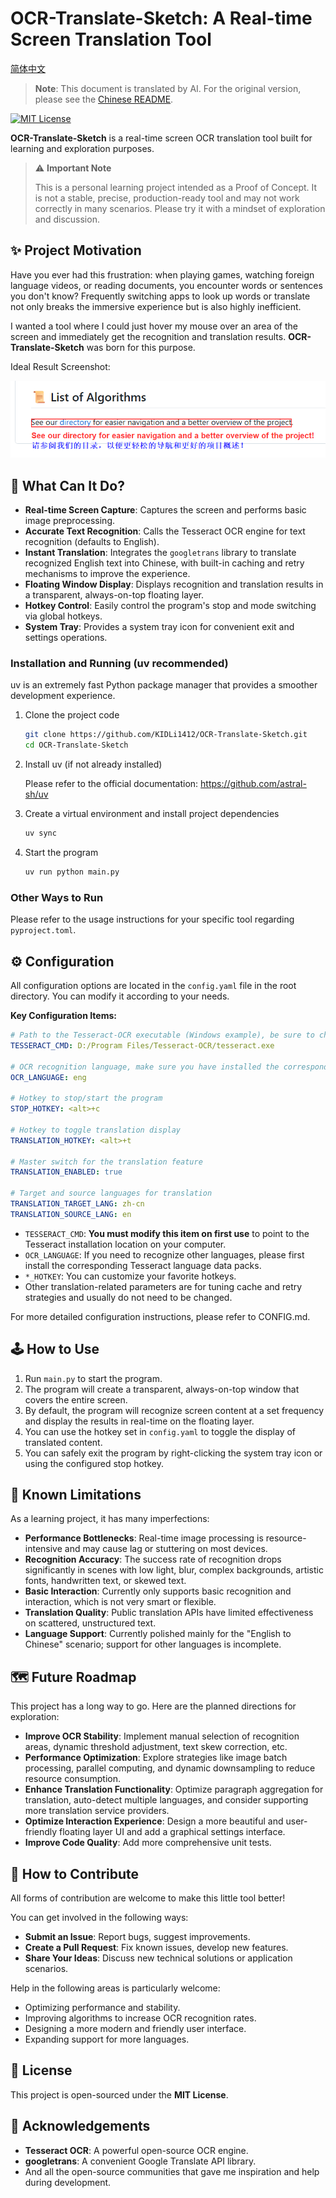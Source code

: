 # OCR-Translate-Sketch: A Real-time Screen Translation Tool

[简体中文](./README.zh.md)

> **Note**: This document is translated by AI. For the original version, please see the [Chinese README](./README.zh.md).

[![MIT License](https://img.shields.io/badge/License-MIT-green.svg)](https://github.com/KIDLi1412/OCR-Translate-Sketch/blob/master/LICENSE)

**OCR-Translate-Sketch** is a real-time screen OCR translation tool built for learning and exploration purposes.

> ⚠️ **Important Note**
>
> This is a personal learning project intended as a Proof of Concept. It is not a stable, precise, production-ready tool and may not work correctly in many scenarios. Please try it with a mindset of exploration and discussion.

## ✨ Project Motivation

Have you ever had this frustration: when playing games, watching foreign language videos, or reading documents, you encounter words or sentences you don't know? Frequently switching apps to look up words or translate not only breaks the immersive experience but is also highly inefficient.

I wanted a tool where I could just hover my mouse over an area of the screen and immediately get the recognition and translation results. **OCR-Translate-Sketch** was born for this purpose.

Ideal Result Screenshot:

![Demo PNG](docs/demo.png)

## 🚀 What Can It Do?

*   **Real-time Screen Capture**: Captures the screen and performs basic image preprocessing.
*   **Accurate Text Recognition**: Calls the Tesseract OCR engine for text recognition (defaults to English).
*   **Instant Translation**: Integrates the `googletrans` library to translate recognized English text into Chinese, with built-in caching and retry mechanisms to improve the experience.
*   **Floating Window Display**: Displays recognition and translation results in a transparent, always-on-top floating layer.
*   **Hotkey Control**: Easily control the program's stop and mode switching via global hotkeys.
*   **System Tray**: Provides a system tray icon for convenient exit and settings operations.

### Installation and Running (uv recommended)

uv is an extremely fast Python package manager that provides a smoother development experience.

1. Clone the project code
    ```bash
    git clone https://github.com/KIDLi1412/OCR-Translate-Sketch.git
    cd OCR-Translate-Sketch
    ```

2. Install uv (if not already installed)

    Please refer to the official documentation: https://github.com/astral-sh/uv

3. Create a virtual environment and install project dependencies
    ```bash
    uv sync
    ```
4. Start the program
    ```bash
    uv run python main.py
    ```

### Other Ways to Run
Please refer to the usage instructions for your specific tool regarding `pyproject.toml`.

## ⚙️ Configuration

All configuration options are located in the `config.yaml` file in the root directory. You can modify it according to your needs.

**Key Configuration Items:**

```yaml
# Path to the Tesseract-OCR executable (Windows example), be sure to change it to your actual installation path
TESSERACT_CMD: D:/Program Files/Tesseract-OCR/tesseract.exe

# OCR recognition language, make sure you have installed the corresponding Tesseract language pack
OCR_LANGUAGE: eng

# Hotkey to stop/start the program
STOP_HOTKEY: <alt>+c

# Hotkey to toggle translation display
TRANSLATION_HOTKEY: <alt>+t

# Master switch for the translation feature
TRANSLATION_ENABLED: true

# Target and source languages for translation
TRANSLATION_TARGET_LANG: zh-cn
TRANSLATION_SOURCE_LANG: en
```

*   `TESSERACT_CMD`: **You must modify this item on first use** to point to the Tesseract installation location on your computer.
*   `OCR_LANGUAGE`: If you need to recognize other languages, please first install the corresponding Tesseract language data packs.
*   `*_HOTKEY`: You can customize your favorite hotkeys.
*   Other translation-related parameters are for tuning cache and retry strategies and usually do not need to be changed.

For more detailed configuration instructions, please refer to CONFIG.md.

## 🕹️ How to Use

1.  Run `main.py` to start the program.
2.  The program will create a transparent, always-on-top window that covers the entire screen.
3.  By default, the program will recognize screen content at a set frequency and display the results in real-time on the floating layer.
4.  You can use the hotkey set in `config.yaml` to toggle the display of translated content.
5.  You can safely exit the program by right-clicking the system tray icon or using the configured stop hotkey.

## 🚧 Known Limitations

As a learning project, it has many imperfections:

*   **Performance Bottlenecks**: Real-time image processing is resource-intensive and may cause lag or stuttering on most devices.
*   **Recognition Accuracy**: The success rate of recognition drops significantly in scenes with low light, blur, complex backgrounds, artistic fonts, handwritten text, or skewed text.
*   **Basic Interaction**: Currently only supports basic recognition and interaction, which is not very smart or flexible.
*   **Translation Quality**: Public translation APIs have limited effectiveness on scattered, unstructured text.
*   **Language Support**: Currently polished mainly for the "English to Chinese" scenario; support for other languages is incomplete.

## 🗺️ Future Roadmap

This project has a long way to go. Here are the planned directions for exploration:

*   **Improve OCR Stability**: Implement manual selection of recognition areas, dynamic threshold adjustment, text skew correction, etc.
*   **Performance Optimization**: Explore strategies like image batch processing, parallel computing, and dynamic downsampling to reduce resource consumption.
*   **Enhance Translation Functionality**: Optimize paragraph aggregation for translation, auto-detect multiple languages, and consider supporting more translation service providers.
*   **Optimize Interaction Experience**: Design a more beautiful and user-friendly floating layer UI and add a graphical settings interface.
*   **Improve Code Quality**: Add more comprehensive unit tests.

## 🤝 How to Contribute

All forms of contribution are welcome to make this little tool better!

You can get involved in the following ways:

*   **Submit an Issue**: Report bugs, suggest improvements.
*   **Create a Pull Request**: Fix known issues, develop new features.
*   **Share Your Ideas**: Discuss new technical solutions or application scenarios.

Help in the following areas is particularly welcome:

*   Optimizing performance and stability.
*   Improving algorithms to increase OCR recognition rates.
*   Designing a more modern and friendly user interface.
*   Expanding support for more languages.

## 📜 License

This project is open-sourced under the **MIT License**.

## 🙏 Acknowledgements

*   **Tesseract OCR**: A powerful open-source OCR engine.
*   **googletrans**: A convenient Google Translate API library.
*   And all the open-source communities that gave me inspiration and help during development.

